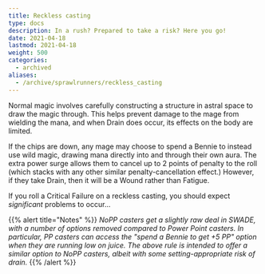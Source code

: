 ```yaml
---
title: Reckless casting
type: docs
description: In a rush? Prepared to take a risk? Here you go!
date: 2021-04-18
lastmod: 2021-04-18
weight: 500
categories:
  - archived
aliases:
  - /archive/sprawlrunners/reckless_casting  
---
```

Normal magic involves carefully constructing a structure in astral space to draw the magic through. This helps prevent damage to the mage from wielding the mana, and when Drain does occur, its effects on the body are limited.

If the chips are down, any mage may choose to spend a Bennie to instead use wild magic, drawing mana directly into and through their own aura. The extra power surge allows them to cancel up to 2 points of penalty to the roll (which stacks with any other similar penalty-cancellation effect.) However, if they take Drain, then it will be a Wound rather than Fatigue.

If you roll a Critical Failure on a reckless casting, you should expect *significant* problems to occur...

{{% alert title="Notes" %}}
*NoPP casters get a slightly raw deal in SWADE, with a number of options removed compared to Power Point casters. In particular, PP casters can access the "spend a Bennie to get +5 PP" option when they are running low on juice. The above rule is intended to offer a similar option to NoPP casters, albeit with some setting-appropriate risk of drain.*
{{% /alert %}} 
